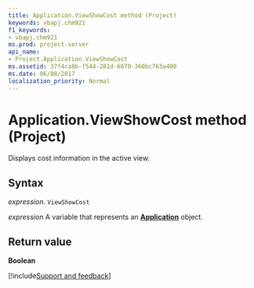 ```yaml
---
title: Application.ViewShowCost method (Project)
keywords: vbapj.chm921
f1_keywords:
- vbapj.chm921
ms.prod: project-server
api_name:
- Project.Application.ViewShowCost
ms.assetid: 37f4ca8b-f544-281d-6870-360bc763a400
ms.date: 06/08/2017
localization_priority: Normal
---
```



# Application.ViewShowCost method (Project)

Displays cost information in the active view.


## Syntax

_expression_. `ViewShowCost`

_expression_ A variable that represents an **[Application](Project.Application.md)** object.


## Return value

 **Boolean**

[!include[Support and feedback](~/includes/feedback-boilerplate.md)]